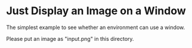 # Just Display an Image on a Window
The simplest example to see whether an environment can use a window. 

Please put an image as "input.png" in this directory. 

